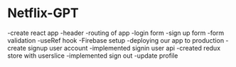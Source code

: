 # Netflix-GPT

-create react app
-header
-routing of app
-login form
-sign up form
-form validation
-useRef hook
-Firebase setup
-deploying our app to production
-create signup user account
-implemented signin user api
-created redux store with userslice
-implemented sign out 
-update profile